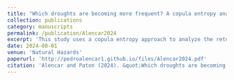 ```yaml
---
title: "Which droughts are becoming more frequent? A copula entropy analysis on the return period of droughts in Europe"
collection: publications
category: manuscripts
permalink: /publication/Alencar2024
excerpt: 'This study uses a copula entropy approach to analyze the return periods of droughts across Europe, identifying which types of droughts are becoming more frequent and highlighting regional variations in drought risk.'
date: 2024-08-01
venue: 'Natural Hazards'
paperurl: 'http://pedroalencar1.github.io/files/Alencar2024.pdf'
citation: 'Alencar and Paton (2024). &quot;Which droughts are becoming more frequent? A copula entropy analysis on the return period of droughts in Europe.&quot; <i>Natural Hazards</i>. 121(1):543–565. DOI: 10.1007/s11069-024-06848-y'
---
```


